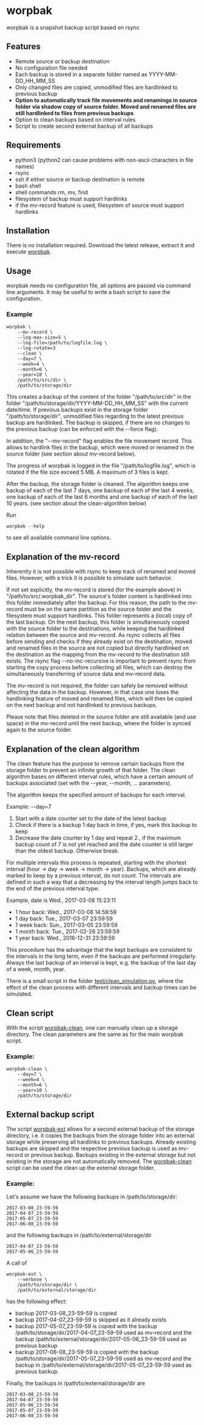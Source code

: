 # worpbak
worpbak is a snapshot backup script based on rsync

## Features
* Remote source or backup destination
* No configuration file needed
* Each backup is stored in a separate folder named as YYYY-MM-DD_HH_MM_SS
* Only changed files are copied, unmodified files are hardlinked to previous
  backup
* **Option to automatically track file movements and renamings in source folder
  via shadow copy of source folder. Moved and renamed files are still hardlinked
  to files from previous backups**
* Option to clean backups based on interval rules
* Script to create second external backup of all backups


## Requirements
* python3 (python2 can cause problems with non-ascii characters in file names)
* rsync
* ssh if either source or backup destination is remote
* bash shell
* shell commands rm, mv, find
* filesystem of backup must support hardlinks
* if the mv-record feature is used, filesystem of source must support hardlinks

## Installation
There is no installation required. Download the latest release, extract it and 
execute [worpbak](worpbak).

## Usage
worpbak needs no configuration file, all options are passed via command line
arguments. It may be useful to write a bash script to save the configuration.

### Example
    worpbak \
        --mv-record \
        --log-max-size=5 \
        --log-file=/path/to/logfile.log \
        --log-rotate=3
        --clean \
        --day=7 \
        --week=4 \
        --month=6 \
        --year=10 \
        /path/to/src/dir \
        /path/to/storage/dir

This creates a backup of the content of the folder "/path/to/src/dir" in the 
folder "/path/to/storage/dir/YYYY-MM-DD_HH_MM_SS" with the current date/time. 
If previous backups exist in the storage folder "/path/to/storage/dir", 
unmodified files regarding to the latest previous backup are hardlinked. The
backup is skipped, if there are no changes to the previous backup (can be
enforced with the --force flag).

In addition, the "--mv-record" flag enables the file movement record. This 
allows to hardlink files in the backup, which were moved or renamed in the 
source folder (see section about mv-record below).

The progress of worpbak is logged in the file "/path/to/logfile.log", which is
rotated if the file size exceed 5 MB. A maximum of 3 files is kept.

After the backup, the storage folder is cleaned. The algorithm keeps one backup 
of each of the last 7 days, one backup of each of the last 4 weeks, one backup 
of each of the last 6 months and one backup of each of the last 10 years. (see 
section about the clean-algorithm below)

Run

    worpbak --help
to see all available command line options.

## Explanation of the mv-record
Inherently it is not possible with rsync to keep track of renamed and moved
files. However, with a trick it is possible to simulate such behavior.

If not set explicitly, the mv-record is stored (for the example above) in
"/path/to/src/.worpbak_dir". The source's folder content is hardlinked into this
folder immediately after the backup. For this reason, the path to the mv-record
must be on the same partition as the source folder and the filesystem must
support hardlinks. This folder represents a (local) copy of the last backup. On
the next backup, this folder is simultaneously copied with the source folder to
the destinations, while keeping the hardlinked relation between the source and
mv-record. As rsync collects all files before sending and checks if they
already exist on the destination, moved and renamed files in the source are not
copied but directly hardlinked on the destination as the mapping from the
mv-record to the destination still exists. The rsync flag --no-inc-recursive is
important to prevent rsync from starting the copy process before collecting all
files, which can destroy the simultaneously transferring of source data and
mv-record data.

The mv-record is not required, the folder can safely be removed without
affecting the data in the backup. However, in that case one loses the
hardlinking feature of moved and renamed files, which will then be copied on the
next backup and not hardlinked to previous backups.

Please note that files deleted in the source folder are still available (and
use space) in the mv-record until the next backup, where the folder is synced
again to the source folder.

## Explanation of the clean algorithm
The clean feature has the purpose to remove certain backups from the storage 
folder to prevent an infinite growth of that folder. The clean algorithm bases 
on different interval rules, which have a certain amount of backups associated 
(set with the --year, --month, ... parameters).

The algorithm keeps the specified amount of backups for each interval.

Example: --day=7

1. Start with a date counter set to the date of the latest backup
2. Check if there is a backup 1 day back in time, if yes, mark this backup to
   keep
3. Decrease the date counter by 1 day and repeat 2., if the maximum backup 
   count of 7 is not yet reached and the date counter is still larger than the 
   oldest backup. Otherwise break.

For multiple intervals this process is repeated, starting with the shortest
interval (hour -> day -> week -> month -> year). Backups, which are already
marked to keep by a previous interval, do not count. The intervals are defined
in such a way that a decreasing by the interval length jumps back to the end of
the previous interval type:

Example, date is Wed., 2017-03-08 15:23:11

* 1 hour back: Wed., 2017-03-08 14:59:59
* 1 day back: Tue., 2017-03-07 23:59:59
* 1 week back: Sun., 2017-03-05 23:59:59
* 1 month back: Tue., 2017-02-28 23:59:59
* 1 year back: Wed., 2016-12-31 23:59:59

This procedure has the advantage that the kept backups are consistent to the
intervals in the long term, even if the backups are performed irregularly.
Always the last backup of an interval is kept, e.g. the backup of the last day 
of a week, month, year.

There is a small script in the folder
[test/clean_simulation.py](test/clean_simulation.py), where the effect of the
clean process with different intervals and backup times can be simulated.


## Clean script
With the script [worpbak-clean](worpbak-clean), one can manually clean up a
storage directory. The clean parameters are the same as for the main worpbak
script.

### Example:

    worpbak-clean \
        --day=7 \
        --week=4 \
        --month=6 \
        --year=10 \
        /path/to/storage/dir


## External backup script
The script [worpbak-ext](worpbak-ext) allows for a second external backup of the
storage directory, i.e. it copies the backups from the storage folder into an
external storage while preserving all hardlinks to previous backups. Already 
existing backups are skipped and the respective previous backup is used as 
mv-record or previous backup. Backups existing in the external storage but not
existing in the storage are not automatically removed. The 
[worpbak-clean](worpbak-clean) script can be used the clean up the external 
storage folder.

### Example:

Let's assume we have the following backups in /path/to/storage/dir:
    
    2017-03-08_23-59-59
    2017-04-07_23-59-59
    2017-05-07_23-59-59
    2017-06-08_23-59-59

and the following backups in /path/to/external/storage/dir

    2017-04-07_23-59-59
    2017-05-06_23-59-59

A call of

    worpbak-ext \
        --verbose \
        /path/to/storage/dir \
        /path/to/external/storage/dir

has the following effect:

* backup 2017-03-08_23-59-59 is copied
* backup 2017-04-07_23-59-59 is skipped as it already exists
* backup 2017-05-07_23-59-59 is copied with the backup
  /path/to/storage/dir/2017-04-07_23-59-59 used as mv-record and the backup 
  /path/to/external/storage/dir/2017-05-06_23-59-59 used as previous backup
* backup 2017-06-08_23-59-59 is copied with the backup
  /path/to/storage/dir/2017-05-07_23-59-59 used as mv-record and the backup
  in /path/to/external/storage/dir/2017-05-07_23-59-59 used as previous backup.

Finally, the backups in /path/to/external/storage/dir are

    2017-03-08_23-59-59
    2017-04-07_23-59-59
    2017-05-06_23-59-59
    2017-05-07_23-59-59
    2017-06-08_23-59-59
